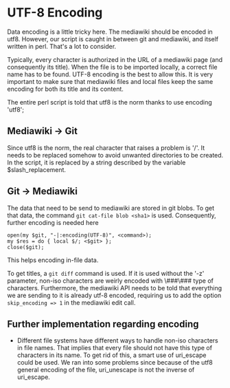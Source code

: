 # UTF-8 Encoding

Data encoding is a little tricky here. The mediawiki should be encoded in utf8. However, our script is caught in between git and mediawiki, and itself written in perl. That's a lot to consider.

Typically, every character is authorized in the URL of a mediawiki page (and consequently its title). When the file is to be imported locally, a correct file name has to be found. UTF-8 encoding is the best to allow this. It is very important to make sure that mediawiki files and local files keep the same encoding for both its title and its content.

The entire perl script is told that utf8 is the norm thanks to 
    use encoding 'utf8';

## Mediawiki -> Git

Since utf8 is the norm, the real character that raises a problem is '/'. It needs to be replaced somehow to avoid unwanted directories to be created. In the script, it is replaced by a string described by the variable $slash_replacement. 

## Git -> Mediawiki

The data that need to be send to mediawiki are stored in git blobs. To get that data, the command `git cat-file blob <sha1>` is used. Consequently, further encoding is needed here

	open(my $git, "-|:encoding(UTF-8)", <command>);
	my $res = do { local $/; <$git> };
	close($git);

This helps encoding in-file data. 

To get titles, a `git diff` command is used. If it is used without the '-z' parameter, non-iso characters are weirly encoded with \\###\\### type of characters. Furthermore, the mediawiki API needs to be told that everything we are sending to it is already utf-8 encoded, requiring us to add the option `skip_encoding => 1` in the mediawiki edit call.

## Further implementation regarding encoding

* Different file systems have different ways to handle non-iso characters in file names. That implies that every file should not have this type of characters in its name. To get rid of this, a smart use of uri_escape could be used. We ran into some problems since because of the utf8 general encoding of the file, uri_unescape is not the inverse of uri_escape.